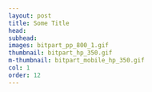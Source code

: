 ```yaml
---
layout: post
title: Some Title
head:
subhead:
images: bitpart_pp_800_1.gif
thumbnail: bitpart_hp_350.gif
m-thumbnail: bitpart_mobile_hp_350.gif
col: 1
order: 12
---
```

